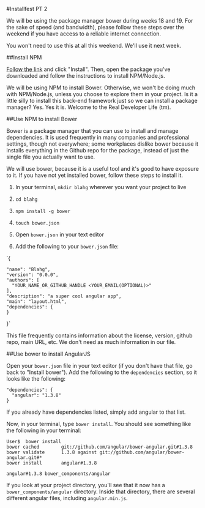 #Installfest PT 2

We will be using the package manager bower during weeks 18 and 19.
For the sake of speed (and bandwidth), please follow these steps over
the weekend if you have access to a reliable internet connection.

You won't need to use this at all this weekend. We'll use it next week.


##Install NPM

[Follow the link](http://nodejs.org/) and click "Install". Then, open
the package you've downloaded and follow the instructions to install
NPM/Node.js.

We will be using NPM to install Bower. Otherwise, we won't be doing much
with NPM/Node.js, unless you choose to explore them in your project. Is
it a little silly to install this back-end framework just so we can install
a package manager? Yes. Yes it is. Welcome to the Real Developer Life (tm).


##Use NPM to install Bower

Bower is a package manager that you can use to install and manage dependencies.
It is used frequently in many companies and professional settings, though not
everywhere; some workplaces dislike bower because it installs everything in the
Github repo for the package, instead of just the single file you actually want
to use.

We will use bower, because it is a useful tool and it's good to have exposure
to it. If you have not yet installed bower, follow these steps to install it.

1) In your terminal, `mkdir blahg` wherever you want your project to live

2) `cd blahg`

3) `npm install -g bower`

4) `touch bower.json`

5) Open `bower.json` in your text editor

6) Add the following to your `bower.json` file:

  `{

    "name": "Blahg",  
    "version": "0.0.0", 
    "authors": [  
      "YOUR_NAME_OR_GITHUB_HANDLE <YOUR_EMAIL(OPTIONAL)>" 
    ],  
    "description": "a super cool angular app",  
    "main": "layout.html",  
    "dependencies": { 
    } 
  }`  

This file frequently contains information about the license, version, github
repo, main URL, etc. We don't need as much information in our file.

##Use bower to install AngularJS

Open your `bower.json` file in your text editor (if you don't have that file,
go back to "Install bower"). Add the following to the `dependencies` section,
so it looks like the following:

    "dependencies": {
      "angular": "1.3.8"
    }

If you already have dependencies listed, simply add angular to that list.

Now, in your terminal, type `bower install`. You should see something like the 
following in your terminal:

    User$  bower install
    bower cached        git://github.com/angular/bower-angular.git#1.3.8
    bower validate      1.3.8 against git://github.com/angular/bower-angular.git#*
    bower install       angular#1.3.8

    angular#1.3.8 bower_components/angular

If you look at your project directory, you'll see that it now has a 
`bower_components/angular` directory. Inside that directory, there are several 
different angular files, including `angular.min.js`.